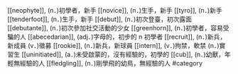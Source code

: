 [[neophyte]], (n．)初學者，新手 
[[novice]], (n．)生手，新手 
[[tyro]], (n．)新手 
[[tenderfoot]], (n．)生手，新手 
[[debut]], (n．)初次登臺，初次露面 
[[debutante]], (n．)初次參加社交活動的少女 
[[greenhorn]], (n．)初學者，容易受騙的人 
[[abecedarian]], (adj．)字母的，初步的 n 初學者 
[[recruit]], (n．)新兵，新成員 (v．)徵募 
[[rookie]], (n．)新兵，新球員 
[[intern]], (v．)拘禁，軟禁 (n．)實習生 
[[uninitiated]], (a．)未受啟蒙的，沒有經驗的，初學的 
[[cub]], (n．)幼獸，年輕無經驗的人 
[[fledgling]], (n．)剛學飛的幼鳥，無經驗的人 
#category
